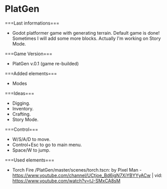 # PlatGen

===Last informations===
 - Godot platformer game with generating terrain. Default game is done! Sometimes I will add some more blocks. Actually I'm working on Story Mode.

===Game Version=== 
 - PlatGen v.0.1 (game re-builded)

===Added elements===
 - Modes
 
===Ideas===
 - Digging.
 - Inventory.
 - Crafting.
 - Story Mode.
 
 
===Control===
 - W/S/A/D to move.
 - Control+Esc to go to main menu.
 - Space/W to jump.
 
===Used elements===
 - Torch Fire /PlatGen/master/scenes/torch.tscn: by Pixel Man - https://www.youtube.com/channel/UCtjoe_Bd6igN7XiYBYYyACw | vid: https://www.youtube.com/watch?v=tJ-SMxCA8sM

